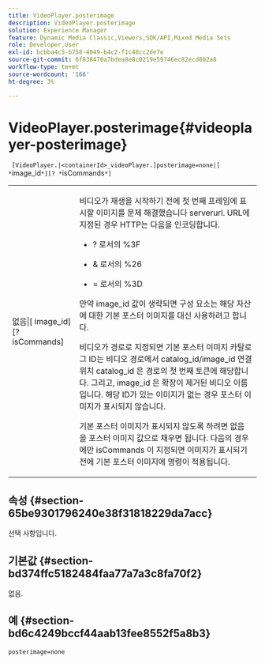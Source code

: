 ```yaml
---
title: VideoPlayer.posterimage
description: VideoPlayer.posterimage
solution: Experience Manager
feature: Dynamic Media Classic,Viewers,SDK/API,Mixed Media Sets
role: Developer,User
exl-id: bcbba4c5-b758-4049-b4c2-f1c48cc2de7e
source-git-commit: 6f838470a7bdea8e8c0219e59746ec82ecd802a8
workflow-type: tm+mt
source-wordcount: '166'
ht-degree: 3%

---
```


# VideoPlayer.posterimage{#videoplayer-posterimage}

` [VideoPlayer.|<containerId>_videoPlayer.]posterimage=none|[ *`image_id`*][? *`isCommands`*]`

<table id="table_AE7AAFA9B4374E31B51D06511EB96401"> 
 <tbody> 
  <tr> 
   <td colname="col1"> <p> <span class="codeph"> 없음|[<span class="varname"> image_id</span>][?<span class="varname"> isCommands</span>]</span> </p> </td> 
   <td colname="col2"> <p> 비디오가 재생을 시작하기 전에 첫 번째 프레임에 표시할 이미지를 문제 해결했습니다 <span class="codeph"> serverurl</span>. URL에 지정된 경우 HTTP는 다음을 인코딩합니다. </p> <p> 
     <ul id="ul_B38A687CEFE64C68A0B2C227A68A458F"> 
      <li id="li_E7AE1BDAC17E49E0B7ACF89C5C0529F0"> <p> <span class="codeph"> ?</span> 로서의 <span class="codeph"> %3F</span> </p> </li> 
      <li id="li_391CCF067F734480B2B4AFC9760C479A"> <p> <span class="codeph"> &amp;</span> 로서의 <span class="codeph"> %26</span> </p> </li> 
      <li id="li_6824B66A55554C5A8B12874DCF5BFAEE"> <p> <span class="codeph"> =</span> 로서의 <span class="codeph"> %3D</span> </p> </li> 
     </ul> </p> <p>만약 <span class="codeph"><span class="varname"> image_id</span></span> 값이 생략되면 구성 요소는 해당 자산에 대한 기본 포스터 이미지를 대신 사용하려고 합니다. </p> <p>비디오가 경로로 지정되면 기본 포스터 이미지 카탈로그 ID는 비디오 경로에서 <span class="codeph"> catalog_id/image_id</span> 연결 위치 <span class="codeph"> catalog_id</span> 은 경로의 첫 번째 토큰에 해당합니다. 그리고, <span class="codeph"> image_id</span> 은 확장이 제거된 비디오 이름입니다. 해당 ID가 있는 이미지가 없는 경우 포스터 이미지가 표시되지 않습니다. </p> <p>기본 포스터 이미지가 표시되지 않도록 하려면 <span class="codeph"> 없음</span> 을 포스터 이미지 값으로 채우면 됩니다. 다음의 경우에만 <span class="codeph"><span class="varname"> isCommands</span></span> 이 지정되면 이미지가 표시되기 전에 기본 포스터 이미지에 명령이 적용됩니다. </p> </td> 
  </tr> 
 </tbody> 
</table>

## 속성 {#section-65be9301796240e38f31818229da7acc}

선택 사항입니다.

## 기본값 {#section-bd374ffc5182484faa77a7a3c8fa70f2}

없음.

## 예 {#section-bd6c4249bccf44aab13fee8552f5a8b3}

`posterimage=none`
